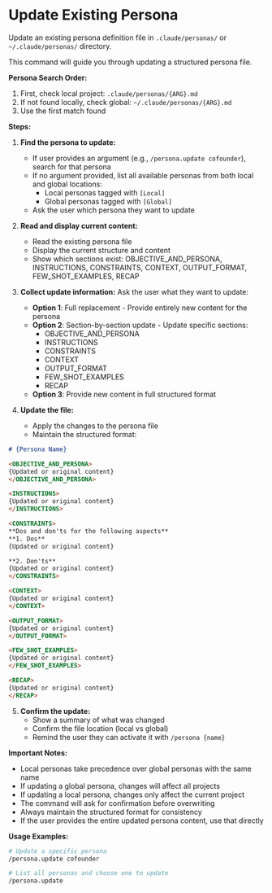 # Update Existing Persona

Update an existing persona definition file in `.claude/personas/` or `~/.claude/personas/` directory.

This command will guide you through updating a structured persona file.

**Persona Search Order:**
1. First, check local project: `.claude/personas/{ARG}.md`
2. If not found locally, check global: `~/.claude/personas/{ARG}.md`
3. Use the first match found

**Steps:**

1. **Find the persona to update:**
   - If user provides an argument (e.g., `/persona.update cofounder`), search for that persona
   - If no argument provided, list all available personas from both local and global locations:
     - Local personas tagged with `[Local]`
     - Global personas tagged with `[Global]`
   - Ask the user which persona they want to update

2. **Read and display current content:**
   - Read the existing persona file
   - Display the current structure and content
   - Show which sections exist: OBJECTIVE_AND_PERSONA, INSTRUCTIONS, CONSTRAINTS, CONTEXT, OUTPUT_FORMAT, FEW_SHOT_EXAMPLES, RECAP

3. **Collect update information:**
   Ask the user what they want to update:
   - **Option 1**: Full replacement - Provide entirely new content for the persona
   - **Option 2**: Section-by-section update - Update specific sections:
     - OBJECTIVE_AND_PERSONA
     - INSTRUCTIONS
     - CONSTRAINTS
     - CONTEXT
     - OUTPUT_FORMAT
     - FEW_SHOT_EXAMPLES
     - RECAP
   - **Option 3**: Provide new content in full structured format

4. **Update the file:**
   - Apply the changes to the persona file
   - Maintain the structured format:

```markdown
# {Persona Name}

<OBJECTIVE_AND_PERSONA>
{Updated or original content}
</OBJECTIVE_AND_PERSONA>

<INSTRUCTIONS>
{Updated or original content}
</INSTRUCTIONS>

<CONSTRAINTS>
**Dos and don'ts for the following aspects**
**1. Dos**
{Updated or original content}

**2. Don'ts**
{Updated or original content}
</CONSTRAINTS>

<CONTEXT>
{Updated or original content}
</CONTEXT>

<OUTPUT_FORMAT>
{Updated or original content}
</OUTPUT_FORMAT>

<FEW_SHOT_EXAMPLES>
{Updated or original content}
</FEW_SHOT_EXAMPLES>

<RECAP>
{Updated or original content}
</RECAP>
```

5. **Confirm the update:**
   - Show a summary of what was changed
   - Confirm the file location (local vs global)
   - Remind the user they can activate it with `/persona {name}`

**Important Notes:**
- Local personas take precedence over global personas with the same name
- If updating a global persona, changes will affect all projects
- If updating a local persona, changes only affect the current project
- The command will ask for confirmation before overwriting
- Always maintain the structured format for consistency
- If the user provides the entire updated persona content, use that directly

**Usage Examples:**
```bash
# Update a specific persona
/persona.update cofounder

# List all personas and choose one to update
/persona.update
```
